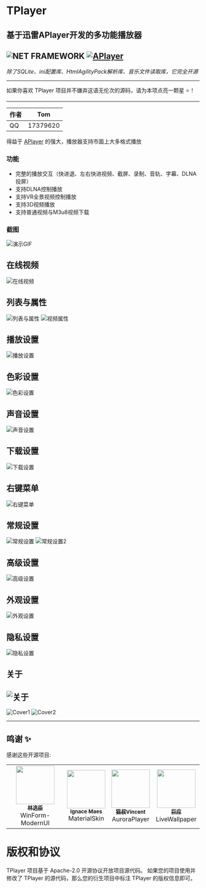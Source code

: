 # TPlayer
基于迅雷APlayer开发的多功能播放器
---
![NET FRAMEWORK](https://img.shields.io/badge/NET%20FRAMEWORK-4.6-blue?style=for-the-badge)
[![APlayer](https://img.shields.io/badge/APlayer-3.16.0.873-orange?style=for-the-badge)](http://aplayer.open.xunlei.com)
---
*除了SQLite、ini配置库、HtmlAgilityPack解析库、音乐文件读取库，它完全开源*
****
如果你喜欢 TPlayer 项目并不嫌弃这语无伦次的源码，请为本项点亮一颗星 ⭐！
****

	
|作者|Tom|
|---|---
|QQ|17379620


得益于 [APlayer](http://aplayer.open.xunlei.com) 的强大，播放器支持市面上大多格式播放

### 功能

- 完整的播放交互（快进退、左右快进视频、截屏、录制、音轨、字幕、DLNA投屏）
- 支持DLNA控制播放
- 支持VR全景视频控制播放
- 支持3D视频播放
- 支持普通视频与M3u8视频下载

### 截图

![演示GIF](https://github.com/Haku-Men/TPlayer/blob/main/screenshot/2020/1.0.1.2/Cover1.gif?raw=true)
## 在线视频
![在线视频](https://github.com/Haku-Men/TPlayer/blob/main/screenshot/2020/1.0.1.2/Cover1.png?raw=true)
## 列表与属性
![列表与属性](https://github.com/Haku-Men/TPlayer/blob/main/screenshot/2020/1.0.1.2/Cover2.png?raw=true)
![视频属性](https://github.com/Haku-Men/TPlayer/blob/main/screenshot/2020/1.0.1.2/Cover14.png?raw=true)
## 播放设置
![播放设置](https://github.com/Haku-Men/TPlayer/blob/main/screenshot/2020/1.0.1.2/Cover3.png?raw=true)
## 色彩设置
![色彩设置](https://github.com/Haku-Men/TPlayer/blob/main/screenshot/2020/1.0.1.2/Cover4.png?raw=true)
## 声音设置
![声音设置](https://github.com/Haku-Men/TPlayer/blob/main/screenshot/2020/1.0.1.2/Cover5.png?raw=true)
## 下载设置
![下载设置](https://github.com/Haku-Men/TPlayer/blob/main/screenshot/2020/1.0.1.2/Cover6.jpg?raw=true)
## 右键菜单
![右键菜单](https://github.com/Haku-Men/TPlayer/blob/main/screenshot/2020/1.0.1.2/Cover7.png?raw=true)
## 常规设置
![常规设置](https://github.com/Haku-Men/TPlayer/blob/main/screenshot/2020/1.0.1.2/Cover8.png?raw=true)
![常规设置2](https://github.com/Haku-Men/TPlayer/blob/main/screenshot/2020/1.0.1.2/Cover9.png?raw=true)
## 高级设置
![高级设置](https://github.com/Haku-Men/TPlayer/blob/main/screenshot/2020/1.0.1.2/Cover10.png?raw=true)
## 外观设置
![外观设置](https://github.com/Haku-Men/TPlayer/blob/main/screenshot/2020/1.0.1.2/Cover11.png?raw=true)
## 隐私设置
![隐私设置](https://github.com/Haku-Men/TPlayer/blob/main/screenshot/2020/1.0.1.2/Cover12.png?raw=true)
## 关于
![关于](https://github.com/Haku-Men/TPlayer/blob/main/screenshot/2020/1.0.1.2/Cover13.png?raw=true)
---
![Cover1](https://github.com/Haku-Men/TPlayer/blob/main/screenshot/2014/Cover1.png?raw=true)
![Cover2](https://github.com/Haku-Men/TPlayer/blob/main/screenshot/2014/Cover2.png?raw=true)

****
## 鸣谢 ✨

感谢这些开源项目:
<table>
  <tr>
    <td align="center"><a href="https://github.com/NetDimension/WinForm-ModernUI"><img src="https://avatars.githubusercontent.com/u/16586330?v=4" width="100px;" alt=""/><br /><sub><b>林选臣</b></sub></a><br />WinForm-ModernUI</a></td>
    <td align="center"><a href="https://github.com/IgnaceMaes/MaterialSkin"><img src="https://avatars.githubusercontent.com/u/10243652?v=4" width="100px;" alt=""/><br /><sub><b>Ignace Maes</b></sub></a><br />MaterialSkin</a></td>
    <td align="center"><a href="https://github.com/hupo376787/AuroraPlayer"><img src="https://avatars.githubusercontent.com/u/14960168?v=4" width="100px;" alt=""/><br /><sub><b>猫叔Vincent</b></sub></a><br />AuroraPlayer</a></td>
    <td align="center"><a href="https://github.com/giant-app/LiveWallpaper"><img src="https://avatars.githubusercontent.com/u/46509523?v=4" width="100px;" alt=""/><br /><sub><b>巨应</b></sub></a><br />LiveWallpaper</a></td>
  </tr>
</table>



# 版权和协议
TPlayer 项目基于 Apache-2.0 开源协议开放项目源代码。
如果您的项目使用并修改了 TPlayer 的源代码，那么您的衍生项目中标注 TPlayer 的版权信息即可。